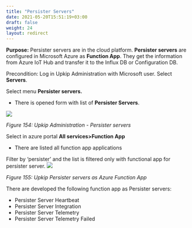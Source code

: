 ```yaml
---
title: "Persister Servers"
date: 2021-05-20T15:51:19+03:00
draft: false
weight: 24
layout: redirect
---
```


**Purpose:** Persister servers are in the cloud platform. **Persister servers** are configured in Microsoft Azure as **Function App**. They get the information from Azure IoT Hub and transfer it to the Influx DB or Configuration DB.

Precondition: Log in Upkip Administration with Microsoft user. Select **Servers**.

Select menu **Persister servers.**

- There is opened form with list of **Persister Servers**.   

![](/images/Aspose.Words.0026e4dc-4cb1-409d-91ad-eda9ac21484a.001.png)

*Figure 154: Upkip Administration - Persister servers*


Select in azure portal **All services>Function App**

- There are listed all function app applications

Filter by ‘persister’ and the list is filtered only with functional app for persister server.
![](/images/Aspose.Words.0026e4dc-4cb1-409d-91ad-eda9ac21484a.002.png)

*Figure 155: Upkip Persister servers as Azure Function App*

There are developed the following function app as Persister servers:

- Persister Server Heartbeat
- Persister Server Integration
- Persister Server Telemetry
- Persister Server Telemetry Failed

